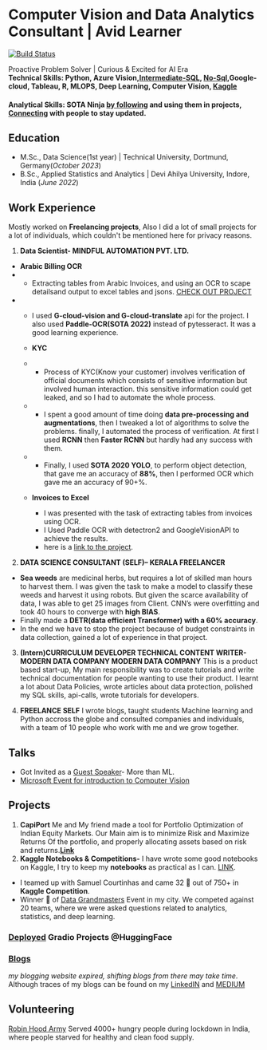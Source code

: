 # Computer Vision and Data Analytics Consultant | Avid Learner
[![Build Status](https://github.com/bhanuprasanna527/CapiPort/actions/workflows/HF_sync_space.yml/badge.svg)](https://github.com/shyamgupta196/shyamgupta196.github.io/actions)

Proactive Problem Solver | Curious & Excited for AI Era  
**Technical Skills: Python, Azure Vision,[Intermediate-SQL](https://www.linkedin.com/learning/certificates/4c2d9889f9dd7339e2dab7a0f47a5291f55d7ff7df243be19e525e91a60d5979), [No-Sql](https://www.linkedin.com/learning/certificates/3e309bcf37dad9e89243509103a6bb8ebb3c5a4ce86d18e5b6405cfd2d299f34?lipi=urn%3Ali%3Apage%3Ad_flagship3_profile_view_base%3BH70bUgKRSrisAY7rYn4EbQ%3D%3D),Google-cloud, Tableau, R, MLOPS, Deep Learning, Computer Vision, [Kaggle](https://kaggle.com/shyamgupta196)**

#### Analytical Skills: SOTA Ninja [by following](https://paperswithcode.com/) and using them in projects, [Connecting](https://www.linkedin.com/in/shyam-gupta-5356511aa/) with people to stay updated. 

## Education
- M.Sc., Data Science(1st year) | Technical University, Dortmund, Germany(_October 2023_)	 			        		
- B.Sc., Applied Statistics and Analytics | Devi Ahilya University, Indore, India (_June 2022_)

## Work Experience
Mostly worked on **Freelancing projects**, Also I did a lot of small projects for a lot of individuals, which couldn't be mentioned here for privacy reasons.

1. **Data Scientist- MINDFUL AUTOMATION PVT. LTD.**
- **Arabic Billing OCR**
- - Extracting tables from Arabic Invoices, and using an OCR to scape detailsand output to excel tables and jsons. [CHECK OUT PROJECT](https://github.com/shyamgupta196/Arabic-ocr)
- - I used **G-cloud-vision and G-cloud-translate** api for the project. I also used **Paddle-OCR(SOTA 2022)** instead of pytesseract. It was a good learning experience.

  - **KYC**
  - - Process of KYC(Know your customer) involves verification of official documents which consists of
  sensitive information but involved human interaction. this sensitive information could get leaked, and so I
  had to automate the whole process.
  - - I spent a good amount of time doing **data pre-processing and augmentations**, then I tweaked a lot of
  algorithms to solve the problems. finally, I automated the process of verification. At first I used **RCNN** then **Faster RCNN** but hardly had any success with them.
  - - Finally, I used **SOTA 2020 YOLO**, to perform object detection, that gave me an accuracy of **88%**, then I performed OCR which gave me an accuracy of 90+%.
  - **Invoices to Excel**
    - I was presented with the task of extracting tables from invoices using OCR.
    - I Used Paddle OCR with detectron2 and GoogleVisionAPI to achieve the results.
    - here is a [link to the project](https://github.com/shyamgupta196/ss-table-extract-OCR/).

2. **DATA SCIENCE CONSULTANT (SELF)– KERALA FREELANCER**
- **Sea weeds** are medicinal herbs, but requires a lot of skilled man hours to harvest them. I was given the task to make a model to classify these weeds and harvest it using robots. But given the scarce availability of data, I was able to get 25 images from Client. CNN’s were overfitting and took 40 hours to converge with **high BIAS**.
- Finally made a **DETR(data efficient Transformer) with a 60% accuracy**.
- In the end we have to stop the project because of budget constraints in data collection, gained a lot of experience in that project.

3. **(Intern)CURRICULUM DEVELOPER TECHNICAL CONTENT WRITER- MODERN DATA COMPANY MODERN DATA COMPANY**
This is a product based start-up, My main responsibility was to create tutorials and write technical documentation for people wanting to use their product. I learnt a lot about Data Policies, wrote articles about data protection, polished my SQL skills, api-calls, wrote tutorials for developers. 

4. **FREELANCE SELF**
I wrote blogs, taught students Machine learning and Python accross the globe and consulted companies and individuals, with a team of 10 people who work with me and we grow together.

## Talks 
- Got Invited as a [Guest Speaker](https://www.linkedin.com/feed/update/urn:li:activity:7099910618928877569/)- More than ML.
- [Microsoft Event for introduction to Computer Vision](https://www.linkedin.com/posts/shyam-d-gupta-5356511aa_connections-machinelearning-deeplearning-activity-7143677011511640065-pjXH?utm_source=share&utm_medium=member_desktop)

## Projects
1. **CapiPort**
  Me and My friend made a tool for Portfolio Optimization of Indian Equity Markets. Our Main aim is to minimize Risk and Maximize Returns Of the portfolio, and properly allocating assets based on risk and returns.[**Link**](https://huggingface.co/spaces/sankhyikii/CapiPort)  
3. **Kaggle Notebooks & Competitions-** 
I have wrote some good notebooks on Kaggle, I try to keep my **notebooks** as practical as I can. [LINK](https://www.kaggle.com/shyamgupta196).
- I teamed up with Samuel Courtinhas and came 32 🎉 out of 750+ in **Kaggle Competition**.
- Winner 🎉 of [Data Grandmasters](https://www.linkedin.com/feed/update/urn:li:activity:6968001880232747008/) Event in my city. We competed against 20 teams, where we were asked questions related to analytics, statistics, and deep learning.
### [Deployed](https://huggingface.co/sankhyikii) Gradio Projects @HuggingFace

### [Blogs](https://shyamgupta196.github.io/blogs) 
*my blogging website expired, shifting blogs from there may take time*. Although traces of my blogs can be found on my [LinkedIN](https://www.linkedin.com/in/shyam-gupta-5356511aa/) and [MEDIUM](https://medium.com/@OG-shyam)

## Volunteering 
[Robin Hood Army](https://robinhoodarmy.com/) Served 4000+ hungry people during lockdown in India, where people starved for healthy and clean food supply.
